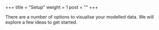 +++
title = "Setup"
weight = 1
post = ""
+++

There are a number of options to visualise your modelled data. We will explore a few ideas to get started.

